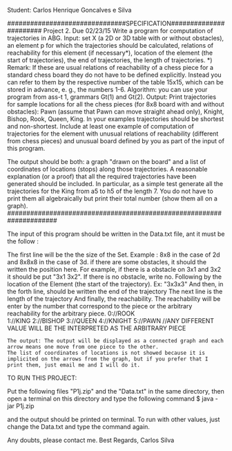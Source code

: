 Student: Carlos Henrique Goncalves e Silva

###############################SPECIFICATION#######################
Project 2. Due 02/23/15
Write a program for computation of trajectories in ABG.
Input: set X (a 2D or 3D table with or without obstacles), an element p for which the trajectories should be calculated, relations of reachability for this element (if necessary*), location of the element (the start of trajectories), the end of trajectories, the length of trajectories.
*) Remark: If these are usual relations of reachability of a chess piece for a standard chess board they do not have to be defined explicitly. Instead you can refer to them by the respective number of the table 15x15, which can be stored in advance, e. g., the numbers 1-6.
Algorithm: you can use your program from ass-t 1, grammars Gt(1) and Gt(2). Output:
Print trajectories for sample locations for all the chess pieces (for 8x8 board with and without obstacles): Pawn (assume that Pawn can move straight ahead only), Knight, Bishop, Rook, Queen, King. In your examples trajectories should be shortest and non-shortest.
Include at least one example of computation of trajectories for the element with unusual relations of reachability (different from chess pieces) and unusual board defined by you as part of the input of this program.

The output should be both: a graph "drawn on the board" and a list of coordinates of locations (stops) along those trajectories. A reasonable explanation (or a proof) that all the required trajectories have been generated should be included.
In particular, as a simple test generate all the trajectories for the King from a5 to h5 of the length 7. You do not have to print them all algebraically but print their total number (show them all on a graph).
#####################################################################

The input of this program should be written in the Data.txt file, ant it must be the follow :

The first line will be the the size of the Set. Example : 8x8 in the case of 2d and 8x8x8 in the case of 3d.
if there are some obstacles, it should the written the position here. For example, if there is a obstacle on 3x1 and 3x2 it should be put "3x1 3x2". If there is no obstacle, write no.
Following by the location of the Element (the start of the trajectory). Ex: "3x3x3" 
And then, in the forth line, should be written the end of the trajectory
The next line is the length of the trajectory 
And finally, the reachability. The reachability will be enter by the number that correspond to the piece or the arbitrary reachability for the arbitrary piece.
	0://ROOK				
	1://KING
	2://BISHOP
	3://QUEEN
	4://KNIGHT
	5://PAWN
	//ANY DIFFERENT VALUE WILL BE THE INTERPRETED AS THE ARBITRARY PIECE
	
	The output: The output will be displayed as a connected graph and each arrow means one move from one piece to the other.
	The list of coordinates of locations is not showed because it is implicited on the arrows from the graph, but if you prefer that I print them, just email me and I will do it.
	
TO RUN THIS PROJECT:

Put the following files "P1j.zip" and the "Data.txt" in the same directory, then open a terminal on this directory and type
the following command
$ java -jar P1j.zip

and the output should be printed on terminal.
To run with other values, just change the Data.txt and type the command again.

Any doubts, please contact me.
Best Regards,
Carlos Silva
